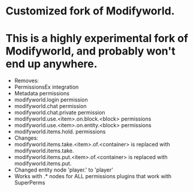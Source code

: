 Customized fork of Modifyworld.
==

This is a highly experimental fork of Modifyworld, and probably won't end up anywhere.
==
* Removes:
 * PermissionsEx integration
 * Metadata permissions
 * modifyworld.login permission
 * modifyworld.chat permission
 * modifyworld.chat.private permission
 * modifyworld.use.\<item>.on.block.\<block> permissions
 * modifyworld.use.\<item>.on.entity.\<block> permissions
 * modifyworld.items.hold.<item> permissions
* Changes:
 * modifyworld.items.take.\<item>.of.\<container> is replaced with modifyworld.items.take.<item>
 * modifyworld.items.put.\<item>.of.\<container> is replaced with modifyworld.items.put.<item>
 * Changed entity node 'player.<username>' to 'player'
 * Works with .* nodes for ALL permissions plugins that work with SuperPerms
